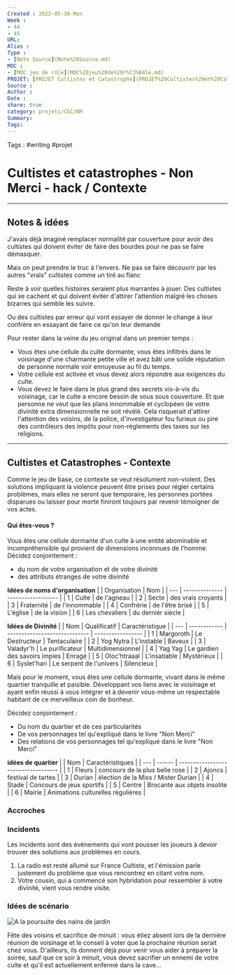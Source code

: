 ```yaml
---
Created : 2022-05-30-Mon
Week : 
- 44
- 45
URL:
Alias :
Type : 
- [Note Source](Note%20Source.md)
MOC : 
- [MOC jeu de rôle](MOC%20jeu%20de%20r%C3%B4le.md)
PROJET: [PROJET Cultistes et Catastrophe](PROJET%20Cultistes%20et%20Catastrophe.md)
Source :
Author :
Date :
share: true 
category: projets/C&C/NM
Summary: 
Tags:
---
```

Tags : #writing #projet 

# Cultistes et catastrophes - Non Merci - hack / Contexte

***

## Notes & idées

J'avais déjà imaginé remplacer normalité par couverture pour avoir des cultistes qui doivent éviter de faire des bourdes pour ne pas se faire démasquer.

Mais on peut prendre le truc à l'envers. Ne pas se faire découvrir par les autres "vrais" cultistes comme un tiré au flanc

Reste à voir quelles histoires seraient plus marrantes à jouer. Des cultistes qui se cachent et qui doivent éviter d'attirer l'attention malgré les choses bizarres qui semble les suivre.

Ou des cultistes par erreur qui vont essayer de donner le change à leur confrère en essayant de faire ce qu'on leur demande

Pour rester dans la veine du jeu original dans un premier temps :
- Vous êtes une cellule du culte dormante, vous êtes infiltrés dans le voisinage d'une charmante petite ville et avez bâti une solide réputation de personne normale voir ennuyeuse au fil du temps.
- Votre cellule est activée et vous devez alors répondre aux exigences du culte.
- Vous devez le faire dans le plus grand des secrets vis-à-vis du voisinage, car le culte a encore besoin de vous sous couverture. Et que personne ne veut que les plans innommable et cyclopéen de votre divinité extra dimensionnelle ne soit révélé. Cela risquerait d'attirer l'attention des voisins, de la police, d'investigateur fou furieux ou pire des contrôleurs des impôts pour non-règlements des taxes sur les religions.

***
## Cultistes et Catastrophes - Contexte

Comme le jeu de base, ce contexte se veut résolument non-violent. Des solutions impliquant la violence peuvent être prises pour régler certains problèmes, mais elles ne seront que temporaire, les personnes portées disparues ou laisser pour morte finiront toujours par revenir témoigner de vos actes.

#### Qui êtes-vous ?

Vous êtes une cellule dormante d'un culte à une entité abominable et incompréhensible qui provient de dimensions inconnues de l'homme.
Décidez conjointement : 
- du nom de votre organisation et de votre divinité
- des attributs étranges de votre divinité 

**Idées de noms d'organisation**
|     | Organisation   | Nom                | 
| --- | -------------- | ------------------ |
| 1   | Culte          | de l'agneau        |
| 2   | Secte          | des vrais croyants |
| 3   | Fraternité     | de l'innommable    |
| 4   | Confrérie      | de l'être brisé    |
| 5   | L'église       | de la vision       |
| 6   | Les chevaliers | du dernier siècle  |

**Idées de Divinité**
|     | Nom          | Qualificatif                  | Caractéristique   |
| --- | ------------ | ----------------------------- | ----------------- |
| 1   | Margoroth    | Le Destructeur                | Tentaculaire      |
| 2   | Yog Nytra    | L'instable                    | Baveux            |
| 3   | Valadyr'h    | Le purificateur               | Multidimensionnel |
| 4   | Yag Yag      | Le gardien des savoirs impies | Enragé            |
| 5   | Oloc'htraaal | L'insatiable                  | Mystérieux        |
| 6   | Syslet'hari  | Le serpent de l'univers       | Silencieux        | 

Mais pour le moment, vous êtes une cellule dormante, vivant dans le même quartier tranquille et paisible. Développant vos liens avec le voisinage et ayant enfin réussi à vous intégrer et à devenir vous-même un respectable habitant de ce merveilleux coin de bonheur.

Décidez conjointement :
- Du nom du quartier et de ces particularités
- De vos personnages tel qu'expliqué dans le livre "Non Merci"
- Des relations de vos personnages tel qu'expliqué dans le livre "Non Merci"

**idées de quartier**
|     | Nom    | Caractéristiques                    |
| --- | ------ | ----------------------------------- |
| 1   | Fleurs | concours de la plus belle rose      |
| 2   | Ajoncs | festival de tartes                  |
| 3   | Durian | élection de la Miss / Mister Durian |
| 4   | Stade  | Concours de jeux sportifs           |
| 5   | Centre | Brocante aux objets insolite        |
| 6   | Mairie | Animations culturelles régulières   | 

### Accroches

### Incidents

Les incidents sont des évènements qui vont pousser les joueurs à devoir trouver des solutions aux problèmes en cours.

1. La radio est resté allumé sur France Cultiste, et l'émission parle justement du problème que vous rencontrez en citant votre nom. 
2. Votre cousin, qui a commencé son hybridation pour ressembler à votre divinité, vient vous rendre visite.

### Idées de scénario

![A la poursuite des nains de jardin](A%20la%20poursuite%20des%20nains%20de%20jardin)

Fête des voisins et sacrifice de minuit : vous étiez absent lors de la dernière réunion de voisinage et le conseil à voter que la prochaine réunion serait chez vous. D'ailleurs, ils donnent déjà pour venir vous aider à préparer la soirée, sauf que ce soir à minuit, vous devez sacrifier un ennemi de votre culte et qu'il est actuellement enfermé dans la cave...